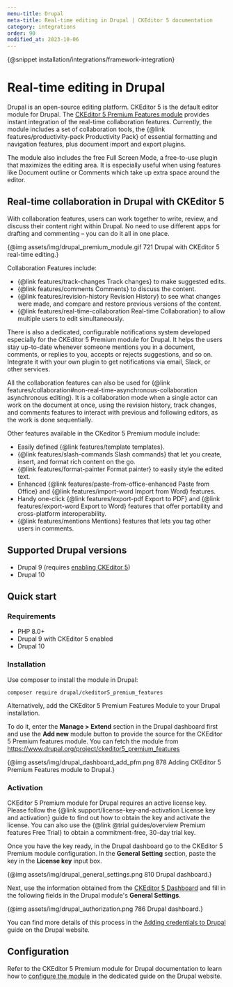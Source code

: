 ```yaml
---
menu-title: Drupal
meta-title: Real-time editing in Drupal | CKEditor 5 documentation
category: integrations
order: 90
modified_at: 2023-10-06
---
```


{@snippet installation/integrations/framework-integration}

# Real-time editing in Drupal

Drupal is an open-source editing platform. CKEditor 5 is the default editor module for Drupal. The [CKEditor&nbsp;5 Premium Features module](https://www.drupal.org/project/ckeditor5_premium_features) provides instant integration of the real-time collaboration features. Currently, the module includes a set of collaboration tools, the {@link features/productivity-pack Productivity Pack} of essential formatting and navigation features, plus document import and export plugins.

The module also includes the free Full Screen Mode, a free-to-use plugin that maximizes the editing area. It is especially useful when using features like Document outline or Comments which take up extra space around the editor.

## Real-time collaboration in Drupal with CKEditor 5

With collaboration features, users can work together to write, review, and discuss their content right within Drupal. No need to use different apps for drafting and commenting &ndash; you can do it all in one place.

{@img assets/img/drupal_premium_module.gif 721 Drupal with CKEditor&nbsp;5 real-time editing.}

Collaboration Features include:

* {@link features/track-changes Track changes} to make suggested edits.
* {@link features/comments Comments} to discuss the content.
* {@link features/revision-history Revision History} to see what changes were made, and compare and restore previous versions of the content.
* {@link features/real-time-collaboration Real-time Collaboration} to allow multiple users to edit simultaneously.

There is also a dedicated, configurable notifications system developed especially for the CKEditor 5 Premium module for Drupal. It helps the users stay up-to-date whenever someone mentions you in a document, comments, or replies to you, accepts or rejects suggestions, and so on. Integrate it with your own plugin to get notifications via email, Slack, or other services.

All the collaboration features can also be used for {@link features/collaboration#non-real-time-asynchronous-collaboration asynchronous editing}. It is a collaboration mode when a single actor can work on the document at once, using the revision history, track changes, and comments features to interact with previous and following editors, as the work is done sequentially.

Other features available in the CKeditor&nbsp;5 Premium module include:

* Easily defined {@link features/template templates}.
* {@link features/slash-commands Slash commands} that let you create, insert, and format rich content on the go.
* {@link features/format-painter Format painter} to easily style the edited text.
* Enhanced {@link features/paste-from-office-enhanced Paste from Office} and {@link features/import-word Import from Word} features.
* Handy one-click {@link features/export-pdf Export to PDF} and {@link features/export-word Export to Word} features that offer portability and cross-platform interoperability.
* {@link features/mentions Mentions} features that lets you tag other users in comments.


## Supported Drupal versions

* Drupal 9 (requires [enabling CKEditor 5](https://www.drupal.org/docs/core-modules-and-themes/core-modules/experimental-ckeditor-5/installation-and-configuration-of-ckeditor-5-module-on-drupal-9))
* Drupal 10

## Quick start

### Requirements

* PHP 8.0+
* Drupal 9 with CKEditor 5 enabled
* Drupal 10

### Installation

Use composer to install the module in Drupal:

```plaintext
composer require drupal/ckeditor5_premium_features
```

Alternatively, add the CKEditor 5 Premium Features Module to your Drupal installation.

To do it, enter the **Manage > Extend** section in the Drupal dashboard first and use the **Add new** module button to provide the source for the CKEditor 5 Premium features module. You can fetch the module from https://www.drupal.org/project/ckeditor5_premium_features

{@img assets/img/drupal_dashboard_add_pfm.png 878 Adding CKEditor&nbsp;5 Premium Features module to Drupal.}

### Activation

CKEditor&nbsp;5 Premium module for Drupal requires an active license key. Please follow the {@link support/license-key-and-activation License key and activation} guide to find out how to obtain the key and activate the license. You can also use the {@link @trial guides/overview Premium features Free Trial} to obtain a commitment-free, 30-day trial key.

Once you have the key ready, in the Drupal dashboard go to the CKEditor&nbsp;5 Premium module configuration. In the **General Setting** section, paste the key in the **License key** input box.

{@img assets/img/drupal_general_settings.png 810 Drupal dashboard.}

Next, use the information obtained from the [CKEditor 5 Dashboard](https://dashboard.ckeditor.com/) and fill in the following fields in the Drupal module's **General Settings**.

{@img assets/img/drupal_authorization.png 786 Drupal dashboard.}

You can find more details of this process in the [Adding credentials to Drupal](https://www.drupal.org/docs/contributed-modules/ckeditor-5-premium-features/how-to-install-and-set-up-the-module#s-adding-credentials-to-drupal) guide on the Drupal website.

## Configuration

Refer to the CKEditor&nbsp;5 Premium module for Drupal documentation to learn how to [configure the module](https://www.drupal.org/docs/contributed-modules/ckeditor-5-premium-features/how-to-install-and-set-up-the-module#s-configuring-ckeditor-5-premium-features) in the dedicated guide on the Drupal website.
